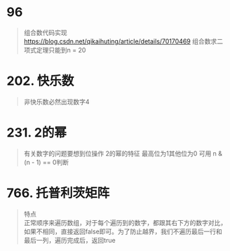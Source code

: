 # 96
> 组合数代码实现
https://blog.csdn.net/qikaihuting/article/details/70170469
> 组合数求二项式定理只能到n = 20

# 202. 快乐数    
> 非快乐数必然出现数字4

# 231. 2的幂
> 有关数字的问题要想到位操作
> 2的幂的特征 最高位为1其他位为0
> 可用 n & (n - 1) == 0判断

# 766. 托普利茨矩阵
> 特点  
> 正常顺序来遍历数组，对于每个遍历到的数字，都跟其右下方的数字对比，如果不相同，直接返回false即可。为了防止越界，我们不遍历最后一行和最后一列，遍历完成后，返回true